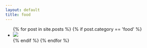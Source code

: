 ```yaml
---
layout: default
title: food
---
```

<ul class="posts">
{% for post in site.posts %}
  {% if post.category == 'food' %}
  <li data-post="scroll-in-view" class="post {{post.category}}">
    <a href="{{ post.url }}">
	  	<img src="{{post.image}}" />
	  </a>
  </li>
  {% endif %}
{% endfor %}
</ul>